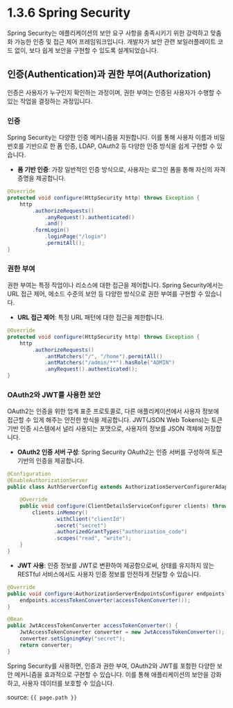 # 1.3.6 Spring Security

Spring Security는 애플리케이션의 보안 요구 사항을 충족시키기 위한 강력하고 맞춤화 가능한 인증 및 접근 제어 프레임워크입니다. 개발자가 보안 관련 보일러플레이트 코드 없이, 보다 쉽게 보안을 구현할 수 있도록 설계되었습니다.

## 인증(Authentication)과 권한 부여(Authorization)

인증은 사용자가 누구인지 확인하는 과정이며, 권한 부여는 인증된 사용자가 수행할 수 있는 작업을 결정하는 과정입니다.

### 인증

Spring Security는 다양한 인증 메커니즘을 지원합니다. 이를 통해 사용자 이름과 비밀번호를 기반으로 한 폼 인증, LDAP, OAuth2 등 다양한 인증 방식을 쉽게 구현할 수 있습니다.

- **폼 기반 인증**: 가장 일반적인 인증 방식으로, 사용자는 로그인 폼을 통해 자신의 자격 증명을 제공합니다.

```java
@Override
protected void configure(HttpSecurity http) throws Exception {
    http
        .authorizeRequests()
            .anyRequest().authenticated()
            .and()
        .formLogin()
            .loginPage("/login")
            .permitAll();
}
```

### 권한 부여

권한 부여는 특정 작업이나 리소스에 대한 접근을 제어합니다. Spring Security에서는 URL 접근 제어, 메소드 수준의 보안 등 다양한 방식으로 권한 부여를 구현할 수 있습니다.

- **URL 접근 제어**: 특정 URL 패턴에 대한 접근을 제한합니다.

```java
@Override
protected void configure(HttpSecurity http) throws Exception {
    http
        .authorizeRequests()
            .antMatchers("/", "/home").permitAll()
            .antMatchers("/admin/**").hasRole("ADMIN")
            .anyRequest().authenticated();
}
```

### OAuth2와 JWT를 사용한 보안

OAuth2는 인증을 위한 업계 표준 프로토콜로, 다른 애플리케이션에서 사용자 정보에 접근할 수 있게 해주는 안전한 방식을 제공합니다. JWT(JSON Web Tokens)는 토큰 기반 인증 시스템에서 널리 사용되는 포맷으로, 사용자의 정보를 JSON 객체에 저장합니다.

- **OAuth2 인증 서버 구성**: Spring Security OAuth2는 인증 서버를 구성하여 토큰 기반의 인증을 제공합니다.

```java
@Configuration
@EnableAuthorizationServer
public class AuthServerConfig extends AuthorizationServerConfigurerAdapter {

    @Override
    public void configure(ClientDetailsServiceConfigurer clients) throws Exception {
        clients.inMemory()
               .withClient("clientId")
               .secret("secret")
               .authorizedGrantTypes("authorization_code")
               .scopes("read", "write");
    }
}
```

- **JWT 사용**: 인증 정보를 JWT로 변환하여 제공함으로써, 상태를 유지하지 않는 RESTful 서비스에서도 사용자 인증 정보를 안전하게 전달할 수 있습니다.

```java
@Override
public void configure(AuthorizationServerEndpointsConfigurer endpoints) throws Exception {
    endpoints.accessTokenConverter(accessTokenConverter());
}

@Bean
public JwtAccessTokenConverter accessTokenConverter() {
    JwtAccessTokenConverter converter = new JwtAccessTokenConverter();
    converter.setSigningKey("secret");
    return converter;
}
```

Spring Security를 사용하면, 인증과 권한 부여, OAuth2와 JWT를 포함한 다양한 보안 메커니즘을 효과적으로 구현할 수 있습니다. 이를 통해 애플리케이션의 보안을 강화하고, 사용자 데이터를 보호할 수 있습니다.

source: `{{ page.path }}`
